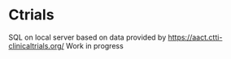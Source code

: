 # Ctrials
SQL on local server based on data provided by https://aact.ctti-clinicaltrials.org/
Work in progress
